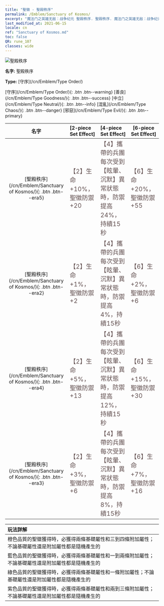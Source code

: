 ```yaml
---
title: "聖徽 - 聖殿秩序"
permalink: /Emblem/Sanctuary of Kosmos/
excerpt: "魔法门之英雄无敌：战争纪元 聖殿秩序. 聖殿秩序. 魔法门之英雄无敌：战争纪元 聖徽 聖殿秩序. 魔法门之英雄无敌：战争纪元 守序 聖殿秩序"
last_modified_at: 2021-06-15
locale: cn
ref: "Sanctuary of Kosmos.md"
toc: false
QR: rune_107
classes: wide
---
```


  ![聖殿秩序](/images/r/rune_icon_307.png)

 **名字:** 聖殿秩序

 **Type:** [守序](/cn/Emblem/Type Order/)

  [守序](/cn/Emblem/Type Order/){: .btn .btn--warning}   [善良](/cn/Emblem/Type Goodness/){: .btn .btn--success}   [中立](/cn/Emblem/Type Neutral/){: .btn .btn--info}   [混亂](/cn/Emblem/Type Chaos/){: .btn .btn--danger}   [邪惡](/cn/Emblem/Type Evil/){: .btn .btn--primary} 

  |  名字    | [2-piece Set Effect] | [4-piece Set Effect] | [6-piece Set Effect]  | 
  |:-----------------------:|:-------------------|:-----------------|----------------| 
  | [聖殿秩序](/cn/Emblem/Sanctuary of Kosmos/){: .btn .btn--era5} | <span style="color: #645252;font-size:20px">【2】生命 +10%，聖徽防禦 +20</span> | <span style="color: #645252;font-size:20px">【4】攜帶的兵團每次受到【眩暈、沉默】異常狀態時，防禦提高24%，持續15秒</span> | <span style="color: #645252;font-size:20px">【6】生命 +20%，聖徽防禦 +55</span> | 
  | [聖殿秩序](/cn/Emblem/Sanctuary of Kosmos/){: .btn .btn--era2} | <span style="color: #645252;font-size:20px">【2】生命 +1%，聖徽防禦 +2</span> | <span style="color: #645252;font-size:20px">【4】攜帶的兵團每次受到【眩暈、沉默】異常狀態時，防禦提高4%，持續15秒</span> | <span style="color: #645252;font-size:20px">【6】生命 +2%，聖徽防禦 +6</span> | 
  | [聖殿秩序](/cn/Emblem/Sanctuary of Kosmos/){: .btn .btn--era4} | <span style="color: #645252;font-size:20px">【2】生命 +5%，聖徽防禦 +13</span> | <span style="color: #645252;font-size:20px">【4】攜帶的兵團每次受到【眩暈、沉默】異常狀態時，防禦提高12%，持續15秒</span> | <span style="color: #645252;font-size:20px">【6】生命 +15%，聖徽防禦 +30</span> | 
  | [聖殿秩序](/cn/Emblem/Sanctuary of Kosmos/){: .btn .btn--era3} | <span style="color: #645252;font-size:20px">【2】生命 +3%，聖徽防禦 +6</span> | <span style="color: #645252;font-size:20px">【4】攜帶的兵團每次受到【眩暈、沉默】異常狀態時，防禦提高8%，持續15秒</span> | <span style="color: #645252;font-size:20px">【6】生命 +7%，聖徽防禦 +16</span> | 

  |         玩法詳解            | 
  |:-------------------------------|
  | 橙色品質的聖徽獲得時，必獲得兩條基礎屬性和三到四條附加屬性；不論基礎屬性還是附加屬性都是隨機產生的 |
  | 藍色品質的聖徽獲得時，必獲得兩條基礎屬性和一到兩條附加屬性；不論基礎屬性還是附加屬性都是隨機產生的 |
  | 綠色品質的聖徽獲得時，必獲得兩條基礎屬性和一條附加屬性；不論基礎屬性還是附加屬性都是隨機產生的 |
  | 紫色品質的聖徽獲得時，必獲得兩條基礎屬性和兩到三條附加屬性；不論基礎屬性還是附加屬性都是隨機產生的 |

